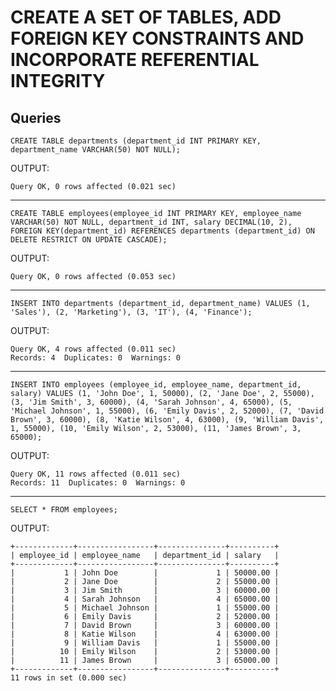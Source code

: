 # CREATE A SET OF TABLES, ADD FOREIGN KEY CONSTRAINTS AND INCORPORATE REFERENTIAL INTEGRITY

## Queries

`CREATE TABLE departments (department_id INT PRIMARY KEY, department_name VARCHAR(50) NOT NULL);`

OUTPUT:

```
Query OK, 0 rows affected (0.021 sec)
```

---

`CREATE TABLE employees(employee_id INT PRIMARY KEY, employee_name VARCHAR(50) NOT NULL, department_id INT, salary DECIMAL(10, 2), FOREIGN KEY(department_id) REFERENCES departments (department_id) ON DELETE RESTRICT ON UPDATE CASCADE);`

OUTPUT:

```
Query OK, 0 rows affected (0.053 sec)
```

---

`INSERT INTO departments (department_id, department_name) VALUES (1, 'Sales'), (2, 'Marketing'), (3, 'IT'), (4, 'Finance');`

OUTPUT:

```
Query OK, 4 rows affected (0.011 sec)
Records: 4  Duplicates: 0  Warnings: 0
```

---

`INSERT INTO employees (employee_id, employee_name, department_id, salary) VALUES (1, 'John Doe', 1, 50000), (2, 'Jane Doe', 2, 55000), (3, 'Jim Smith', 3, 60000), (4, 'Sarah Johnson', 4, 65000), (5, 'Michael Johnson', 1, 55000), (6, 'Emily Davis', 2, 52000), (7, 'David Brown', 3, 60000), (8, 'Katie Wilson', 4, 63000), (9, 'William Davis', 1, 55000), (10, 'Emily Wilson', 2, 53000), (11, 'James Brown', 3, 65000);`

OUTPUT:

```
Query OK, 11 rows affected (0.011 sec)
Records: 11  Duplicates: 0  Warnings: 0
```

---

`SELECT * FROM employees;`

OUTPUT:


```
+-------------+-----------------+---------------+----------+
| employee_id | employee_name   | department_id | salary   |
+-------------+-----------------+---------------+----------+
|           1 | John Doe        |             1 | 50000.00 |
|           2 | Jane Doe        |             2 | 55000.00 |
|           3 | Jim Smith       |             3 | 60000.00 |
|           4 | Sarah Johnson   |             4 | 65000.00 |
|           5 | Michael Johnson |             1 | 55000.00 |
|           6 | Emily Davis     |             2 | 52000.00 |
|           7 | David Brown     |             3 | 60000.00 |
|           8 | Katie Wilson    |             4 | 63000.00 |
|           9 | William Davis   |             1 | 55000.00 |
|          10 | Emily Wilson    |             2 | 53000.00 |
|          11 | James Brown     |             3 | 65000.00 |
+-------------+-----------------+---------------+----------+
11 rows in set (0.000 sec)
```
